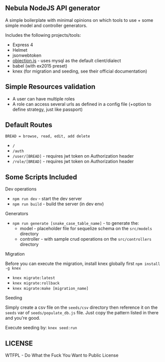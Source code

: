 Nebula NodeJS API generator
------
A simple boilerplate with minimal opinions on which tools to use + some simple model and controller generators.

Includes the following projects/tools:
* Express 4
* Helmet
* jsonwebtoken
* [objection.js](http://vincit.github.io/objection.js/) - uses mysql as the default client/dialect
* babel (with ex2015 preset)
* knex (for migration and seeding, see their official documentation)

Simple Resources validation
------
* A user can have multiple roles
* A role can access several urls as defined in a config file (+option to define strategy, just like passport)

Default Routes
------

`BREAD = browse, read, edit, add delete`

* `/` 
* `/auth`
* `/user/[BREAD]` - requires jwt token on Authorization header
* `/role/[BREAD]` - requires jwt token on Authorization header

Some Scripts Included
------

Dev operations
* `npm run dev` - start the dev server
* `npm run build` - build the server (in dev env)

Generators
* `npm run generate [snake_case_table_name]` - to generate the:
  * model - placeholder file for sequelize schema on the `src/models` directory
  * controller - with sample crud operations on the `src/controllers` directory

Migration

Before you can execute the migration, install knex globally first `npm install -g knex`
* `knex migrate:latest` 
* `knex migrate:rollback`
* `knex migrate:make [migration_name]`

Seeding

Simply create a csv file on the `seeds/csv` directory then reference it on the `seeds` var of `seeds/populate_db.js` file.
Just copy the pattern listed in there and you're good.

Execute seeding by: `knex seed:run`

LICENSE
------
WTFPL - Do What the Fuck You Want to Public License